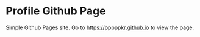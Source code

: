 # Profile Github Page

Simple Github Pages site. Go to <https://pppppkr.github.io> to view the page.

